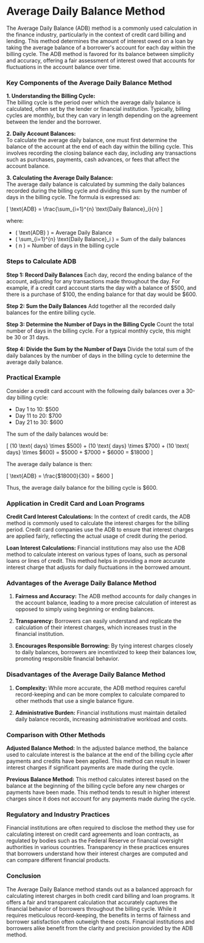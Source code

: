 # Average Daily Balance Method

The Average Daily Balance (ADB) method is a commonly used calculation in the finance industry, particularly in the context of credit card billing and lending. This method determines the amount of interest owed on a loan by taking the average balance of a borrower's account for each day within the billing cycle. The ADB method is favored for its balance between simplicity and accuracy, offering a fair assessment of interest owed that accounts for fluctuations in the account balance over time.

### Key Components of the Average Daily Balance Method

**1. Understanding the Billing Cycle:**  
The billing cycle is the period over which the average daily balance is calculated, often set by the lender or financial institution. Typically, billing cycles are monthly, but they can vary in length depending on the agreement between the lender and the borrower.

**2. Daily Account Balances:**  
To calculate the average daily balance, one must first determine the balance of the account at the end of each day within the billing cycle. This involves recording the closing balance each day, including any transactions such as purchases, payments, cash advances, or fees that affect the account balance.

**3. Calculating the Average Daily Balance:**  
The average daily balance is calculated by summing the daily balances recorded during the billing cycle and dividing this sum by the number of days in the billing cycle. The formula is expressed as:

\[ \text{ADB} = \frac{\sum_{i=1}^{n} \text{Daily Balance}_i}{n} \]

where:
- \( \text{ADB} \) = Average Daily Balance
- \( \sum_{i=1}^{n} \text{Daily Balance}_i \) = Sum of the daily balances
- \( n \) = Number of days in the billing cycle

### Steps to Calculate ADB

**Step 1: Record Daily Balances**
Each day, record the ending balance of the account, adjusting for any transactions made throughout the day. For example, if a credit card account starts the day with a balance of $500, and there is a purchase of $100, the ending balance for that day would be $600.

**Step 2: Sum the Daily Balances**
Add together all the recorded daily balances for the entire billing cycle.

**Step 3: Determine the Number of Days in the Billing Cycle**
Count the total number of days in the billing cycle. For a typical monthly cycle, this might be 30 or 31 days.

**Step 4: Divide the Sum by the Number of Days**
Divide the total sum of the daily balances by the number of days in the billing cycle to determine the average daily balance.

### Practical Example

Consider a credit card account with the following daily balances over a 30-day billing cycle:

- Day 1 to 10: \$500
- Day 11 to 20: \$700
- Day 21 to 30: \$600

The sum of the daily balances would be:

\[ (10 \text{ days} \times \$500) + (10 \text{ days} \times \$700) + (10 \text{ days} \times \$600) = \$5000 + \$7000 + \$6000 = \$18000 \]

The average daily balance is then:

\[ \text{ADB} = \frac{\$18000}{30} = \$600 \]

Thus, the average daily balance for the billing cycle is \$600.

### Application in Credit Card and Loan Programs

**Credit Card Interest Calculations:**
In the context of credit cards, the ADB method is commonly used to calculate the interest charges for the billing period. Credit card companies use the ADB to ensure that interest charges are applied fairly, reflecting the actual usage of credit during the period.

**Loan Interest Calculations:**
Financial institutions may also use the ADB method to calculate interest on various types of loans, such as personal loans or lines of credit. This method helps in providing a more accurate interest charge that adjusts for daily fluctuations in the borrowed amount.

### Advantages of the Average Daily Balance Method

1. **Fairness and Accuracy:** The ADB method accounts for daily changes in the account balance, leading to a more precise calculation of interest as opposed to simply using beginning or ending balances.

2. **Transparency:** Borrowers can easily understand and replicate the calculation of their interest charges, which increases trust in the financial institution.

3. **Encourages Responsible Borrowing:** By tying interest charges closely to daily balances, borrowers are incentivized to keep their balances low, promoting responsible financial behavior.

### Disadvantages of the Average Daily Balance Method

1. **Complexity:** While more accurate, the ADB method requires careful record-keeping and can be more complex to calculate compared to other methods that use a single balance figure.

2. **Administrative Burden:** Financial institutions must maintain detailed daily balance records, increasing administrative workload and costs.

### Comparison with Other Methods

**Adjusted Balance Method:**
In the adjusted balance method, the balance used to calculate interest is the balance at the end of the billing cycle after payments and credits have been applied. This method can result in lower interest charges if significant payments are made during the cycle.

**Previous Balance Method:**
This method calculates interest based on the balance at the beginning of the billing cycle before any new charges or payments have been made. This method tends to result in higher interest charges since it does not account for any payments made during the cycle.

### Regulatory and Industry Practices

Financial institutions are often required to disclose the method they use for calculating interest on credit card agreements and loan contracts, as regulated by bodies such as the Federal Reserve or financial oversight authorities in various countries. Transparency in these practices ensures that borrowers understand how their interest charges are computed and can compare different financial products.

### Conclusion

The Average Daily Balance method stands out as a balanced approach for calculating interest charges in both credit card billing and loan programs. It offers a fair and transparent calculation that accurately captures the financial behavior of borrowers throughout the billing cycle. While it requires meticulous record-keeping, the benefits in terms of fairness and borrower satisfaction often outweigh these costs. Financial institutions and borrowers alike benefit from the clarity and precision provided by the ADB method.